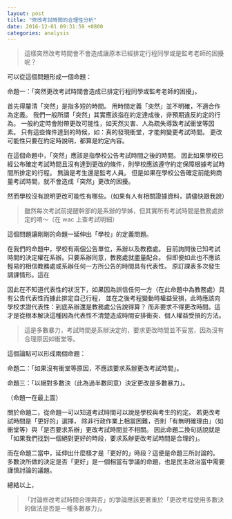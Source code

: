 ```yaml
---
layout: post
title: "修改考試時間的合理性分析"
date: 2016-12-01 09:31:59 +0800
categories: analysis
---
```

> 這樣突然改考時間會不會造成讓原本已經排定行程同學或是監考老師的困擾呢？

可以從這個問題形成一個命題：

命題一：「突然更改考試時間會造成已排定行程同學或監考老師的困擾」。

首先得釐清「突然」是指多短的時間。
用時間定義「突然」並不明確，不適合作為定義。
我們一般所謂「突然」其實應該指在約定達成後，非預期違反約定的行為。
一般約定時會附帶更改可能性，如天然災害、人為疏失導致考試衝堂等因素。
只有這些條件達到的時候，如：真的發現衝堂，才能夠變更考試時間。
更改可能性只要在約定時說明，都算是約定內容。

在這個命題中，「突然」應該是指學校公告考試時間之後的時間。
因此如果學校已經公布確定考試時間且沒有達到更改的條件，則學校應該遵守約定保障根據考試時間所排定的行程。
無論是考生還是監考人員。
但是如果在學校公告確定前能夠商量考試時間，就不會造成「突然」更改的困擾。

然而學校沒有說明更改可能性有哪些。（如果有人有相關證據資料，請儘快跟我說）

> 雖然每次考試前提醒幹部的是系辦的學姊，但其實所有考試時間是教務處排定的唷～（在 wac 上查考試明細）

這個問題讓剛剛的命題一延伸出「學校」的定義問題。

在我們的命題中，學校有兩個公告單位，系辦以及教務處。
目前詢問後已知考試時間的決定權在系辦。只要系辦同意，教務處就盡量配合。
但即便如此也不應該輕易的相信教務處或系辦任何一方所公告的時間具有代表性。
原訂課表多次發生調課情形。這在

因此在不知道代表性的狀況下，如果因為誤信任何一方（在此命題中為教務處）具有公告代表性而據此排定自己行程，
並在之後考程變動時權益受損，此時應該向學校求證代表性：到底系辦還是教務處公告說得算？
而非要求不得更改時間。這才是從根本解決這種因為代表性不清楚造成時間安排衝突、個人權益受損的方法。

> 這是多數暴力，考試時間是系辦決定的，要求更改時間並不妥當，因為沒有合理原因如衝堂等。

這個論點可以形成兩個命題：

命題二：「如果沒有衝堂等原因，不應該要求系辦更改考試時間」。

命題三：「以絕對多數決（此為過半數同意）決定更改是多數暴力」。

（命題一在最上面）

關於命題二，從命題一可以知道考試時間可以說是學校與考生的約定。
若更改考試時間是「更好的」選擇，
除非行政作業上相當困難，否則「有無明確理由」（如衝堂等）與「是否要求系辦」更改考試時間並不相關。
因此命題二換句話說就是「如果我們找到一個絕對更好的時段，要求系辦更改考試時間是合理的」。

而在命題二當中，延伸出什麼樣才是「更好的」時段？這便是命題三所討論的。
多數決所做的決定是否「更好」是一個相當有爭議的命題，也是民主政治當中需要謹慎討論的議題。

總結以上，

> 「討論修改考試時間合理與否」的爭論應該更著重於「更改考程使用多數決的做法是否是一種多數暴力」。
